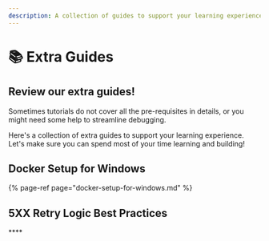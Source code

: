 ```yaml
---
description: A collection of guides to support your learning experience
---
```


# 📚 Extra Guides

## Review our extra guides!

Sometimes tutorials do not cover all the pre-requisites in details, or you might need some help to streamline debugging. 

Here's a collection of extra guides to support your learning experience. Let's make sure you can spend most of your time learning and building! 

## Docker Setup for Windows

{% page-ref page="docker-setup-for-windows.md" %}

## **5XX Retry Logic Best Practices**

\*\*\*\*

